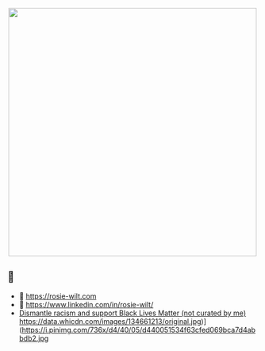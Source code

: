 <!-- [![Header](https://data.whicdn.com/images/134661213/original.jpg)](https://i.pinimg.com/736x/d4/40/05/d440051534f63cfed069bca7d4abbdb2.jpg](https://rosie-wilt.com/) -->
<p align="center">
<img src="https://i.pinimg.com/736x/d4/40/05/d440051534f63cfed069bca7d4abbdb2.jpg" width="500" style="text-align:center;"/>
</p>

##  🤠

- 🌹 https://rosie-wilt.com
- 💼 https://www.linkedin.com/in/rosie-wilt/
- <a href="https://pfw.guide/">Dismantle racism and support Black Lives Matter (not curated by me)</a>
https://data.whicdn.com/images/134661213/original.jpg)](https://i.pinimg.com/736x/d4/40/05/d440051534f63cfed069bca7d4abbdb2.jpg
